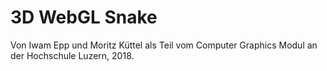 # 3D WebGL Snake

Von Iwam Epp und Moritz Küttel als Teil vom Computer Graphics Modul an der Hochschule Luzern, 2018.
